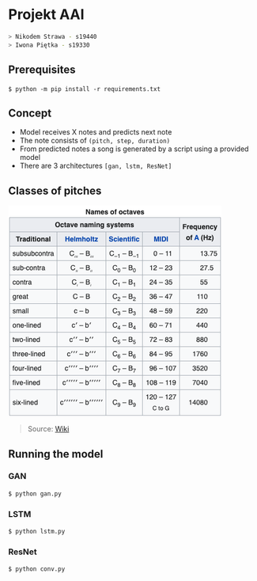 # Projekt AAI
```bash
> Nikodem Strawa - s19440
> Iwona Piętka - s19330
```

## Prerequisites
```
$ python -m pip install -r requirements.txt
```


## Concept
* Model receives X notes and predicts next note
* The note consists of `(pitch, step, duration)`
* From predicted notes a song is generated by a script using a provided model
* There are 3 architectures `[gan, lstm, ResNet]`

## Classes of pitches
![classes_of_pitches](img/pitches.png)
> Source: [Wiki](https://en.wikipedia.org/wiki/Musical_note)


## Running the model

### GAN
```bash
$ python gan.py
```

### LSTM
```bash
$ python lstm.py
```

### ResNet
```bash
$ python conv.py
```
